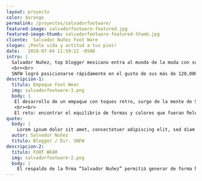 ```yaml
---
layout: proyecto
color: $orange
permalink: /proyectos/salvadorfootware/
featured-image: salvadorfootware-featured.jpg
featured-image-thumb: salvadorfootware-featured-thumb.jpg
cliente:  Salvador Nuñez Foot Ware
slogan: ¡Ponle vida y actitud a tus pies!
date:   2018-07-04 11:59:22 -0500
intro: |
  Salvador Nuñez, top blogger mexicano entra al mundo de la moda con su primer línea de calzado masculina; el resultado: “Salvador Nuñez Footwear”, una marca fresca, divertida y atrevida acompañadas por un empaque con toques de elegancia y atemporal.
  <br><br>
  SNFW logró posicionarse rápidamente en el gusto de sus más de 120,000 seguidores y atrajo la atención de importante cantidad de clientela nueva,  lista para “dar el paso” junto con él en este proyecto y marcar tendencia en el mercado masculino.
descripcion-1:
  titulo: Empaque Foot Wear
  img: salvadorfootware-1.png
  body: |
   El desarrollo de un empaque con toques retro, surge de la mente de Salvador.
   <br><br>
   El reto: encontrar el equilibrio de formas y colores que fueran ﬁeles a la marca Salvador Nuñez pero que al mismo tiempo acompañaran a “Footwear” de una forma armónica.
quote: 
  body: |
    Lorem ipsum dolor sit amet, consectetuer adipiscing elit, sed diam nonummy nibh euismodtincidunt ut laoreet dolore magna aliquam erat volutpat. Ut wisi enim ad minim veniam, quis nostrud exerci tation ullam- corper suscipit lobortis nisl ut aliquip ex ea commodo consequat. Duis autem vel eum iriure dolor in hendre- rit in vulputate velit esse molestie consequat onsectetuer adipiscing elit, sed diam.
  autor: Salvador Nuñez
  titulo: Blogger / Dir. SNFW 
descripcion-2:
  titulo: FOOT WEAR
  img: salvadorfootware-2.png
  body: |
    El respaldo de la ﬁrma “Salvador Nuñez” permitió generar de forma ﬂuida un sub-logo que acompañará a la marca ya posicionada. El imagotipo desarrollado se suma a la marca principal usando líneas limpias, claras y modernas; aﬁnes a la propuesta de calzado que presenta Salvador Nuñez.
---
```


